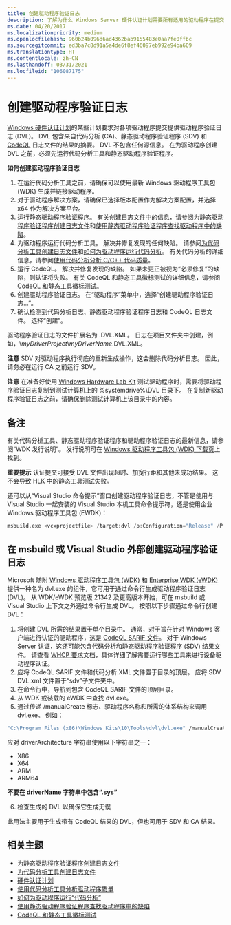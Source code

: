 ```yaml
---
title: 创建驱动程序验证日志
description: 了解为什么 Windows Server 硬件认证计划需要所有适用的驱动程序在提交时提供驱动程序验证日志 (DVL)。
ms.date: 04/20/2017
ms.localizationpriority: medium
ms.openlocfilehash: 960b24b096d6ad4362bab9155483e0aa7fe0ffbc
ms.sourcegitcommit: ed3ba7c8d91a5a4de6f8ef46097eb992e94ba609
ms.translationtype: HT
ms.contentlocale: zh-CN
ms.lasthandoff: 03/31/2021
ms.locfileid: "106087175"
---
```

# <a name="creating-a-driver-verification-log"></a>创建驱动程序验证日志

[Windows 硬件认证计划](/windows-hardware/design/compatibility/)的某些计划要求对各项驱动程序提交提供驱动程序验证日志 (DVL)。 DVL 包含来自代码分析 (CA)、静态驱动程序验证程序 (SDV) 和 [CodeQL](../devtest/static-tools-and-codeql.md) 日志文件的结果的摘要。 DVL 不包含任何源信息。 在为驱动程序创建 DVL 之前，必须先运行代码分析工具和静态驱动程序验证程序。

**如何创建驱动程序验证日志**

1.  在运行代码分析工具之前，请确保可以使用最新 Windows 驱动程序工具包 (WDK) 生成并链接驱动程序。
2.  对于驱动程序解决方案，请确保已选择版本配置作为解决方案配置，并选择 x64 作为解决方案平台。
3.  运行[静态驱动程序验证程序](../devtest/static-driver-verifier.md)。 有关创建日志文件中的信息，请参阅[为静态驱动程序验证程序创建日志文件](creating-a-log-file-for-static-driver-verifier.md)和[使用静态驱动程序验证程序查找驱动程序中的缺陷](../devtest/using-static-driver-verifier-to-find-defects-in-drivers.md)。
4.  为驱动程序运行代码分析工具。 解决并修复发现的任何缺陷。 请参阅[为代码分析工具创建日志文件](creating-a-log-file-for-the-code-analysis-tool.md)和[如何为驱动程序运行代码分析](../devtest/how-to-run-code-analysis-for-drivers.md)。 有关代码分析的详细信息，请参阅[使用代码分析分析 C/C++ 代码质量](/previous-versions/visualstudio/visual-studio-2013/dd264897(v=vs.120))。
5.  运行 CodeQL。  解决并修复发现的缺陷。  如果未更正被视为“必须修复”的缺陷，则认证将失败。  有关 CodeQL 和静态工具徽标测试的详细信息，请参阅 [CodeQL 和静态工具徽标测试](../devtest/static-tools-and-codeql.md)。
5.  创建驱动程序验证日志。 在“驱动程序”菜单中，选择“创建驱动程序验证日志…”。
6.  确认检测到代码分析日志、静态驱动程序验证程序日志和 CodeQL 日志文件。 选择“创建”。

驱动程序验证日志的文件扩展名为 .DVL.XML。 日志在项目文件夹中创建，例如，\\*myDriverProject*\\*myDriverName*.DVL.XML。

**注意**  SDV 对驱动程序执行彻底的重新生成操作，这会删除代码分析日志。  因此，请务必在运行 CA 之前运行 SDV。

**注意** 在准备好使用 [Windows Hardware Lab Kit](/windows-hardware/test/hlk/) 测试驱动程序时，需要将驱动程序验证日志复制到测试计算机上的 %systemdrive%\\DVL 目录下。 在复制新驱动程序验证日志之前，请确保删除测试计算机上该目录中的内容。

 
## <a name="span-idremarksspanspan-idremarksspanspan-idremarksspanremarks"></a><span id="Remarks"></span><span id="remarks"></span><span id="REMARKS"></span>备注

有关代码分析工具、静态驱动程序验证程序和驱动程序验证日志的最新信息，请参阅“WDK 发行说明”。 发行说明可在 [Windows 驱动程序工具包 (WDK) 下载页](https://go.microsoft.com/fwlink/p/?linkid=254897)上找到。

**重要提示** 认证提交可接受 DVL 文件出现超时、加宽行距和其他未成功结果。 这不会导致 HLK 中的静态工具测试失败。 
 
还可以从“Visual Studio 命令提示”窗口创建驱动程序验证日志，不管是使用与 Visual Studio 一起安装的 Visual Studio 本机工具命令提示符，还是使用企业 Windows 驱动程序工具包 (EWDK)：

```cpp
msbuild.exe <vcxprojectfile> /target:dvl /p:Configuration="Release" /P:Platform=x64
```

## <a name="creating-a-driver-verification-log-outside-of-msbuild-or-visual-studio"></a>在 msbuild 或 Visual Studio 外部创建驱动程序验证日志

Microsoft 随附 [Windows 驱动程序工具包 (WDK)](https://docs.microsoft.com/windows-hardware/drivers/download-the-wdk) 和 [Enterprise WDK (eWDK)](https://docs.microsoft.com/windows-hardware/drivers/download-the-wdk#enterprise-wdk-ewdk-for-windows-10-version-2004) 提供一种名为 dvl.exe 的组件，它可用于通过命令行生成驱动程序验证日志 (DVL)。  从 WDK/eWDK 预览版 21342 及更高版本开始，可在 msbuild 或 Visual Studio 上下文之外通过命令行生成 DVL。 按照以下步骤通过命令行创建 DVL：

1. 将创建 DVL 所需的结果置于单个目录中。  通常，对于旨在针对 Windows 客户端进行认证的驱动程序，这是 [CodeQL SARIF 文件](https://docs.microsoft.com/windows-hardware/drivers/devtest/static-tools-and-codeql#view-analysis)。  对于 Windows Server 认证，这还可能包含代码分析和静态驱动程序验证程序 (SDV) 结果文件。  请查看 [WHCP 要求](https://docs.microsoft.com/windows-hardware/design/compatibility/whcp-specifications-policies)文档，具体详细了解需要运行哪些工具来进行设备驱动程序认证。
2. 应将 CodeQL SARIF 文件和代码分析 XML 文件置于目录的顶层。  应将 SDV DVL.xml 文件置于“sdv”子文件夹中。
3. 在命令行中，导航到包含 CodeQL SARIF 文件的顶层目录。
4. 从 WDK 或装载的 eWDK 中查找 dvl.exe。
5. 通过传递 /manualCreate 标志、驱动程序名称和所需的体系结构来调用 dvl.exe。 例如：

```cmd
"C:\Program Files (x86)\Windows Kits\10\Tools\dvl\dvl.exe" /manualCreate driverName driverArchitecture
```

应对 driverArchitecture 字符串使用以下字符串之一：

- X86
- X64
- ARM
- ARM64

**不要在 driverName 字符串中包含“.sys”**

6. 检查生成的 DVL 以确保它生成无误

此用法主要用于生成带有 CodeQL 结果的 DVL，但也可用于 SDV 和 CA 结果。  

## <a name="span-idrelated_topicsspanrelated-topics"></a><span id="related_topics"></span>相关主题



* [为静态驱动程序验证程序创建日志文件](creating-a-log-file-for-static-driver-verifier.md)
* [为代码分析工具创建日志文件](creating-a-log-file-for-the-code-analysis-tool.md)
* [硬件认证计划](/previous-versions/windows/hardware/hck/jj124227(v=vs.85))
* [使用代码分析工具分析驱动程序质量](analyzing-driver-quality-by-using-code-analysis-tools.md)
* [如何为驱动程序运行“代码分析”](../devtest/how-to-run-code-analysis-for-drivers.md)
* [使用静态驱动程序验证程序查找驱动程序中的缺陷](../devtest/using-static-driver-verifier-to-find-defects-in-drivers.md)
* [CodeQL 和静态工具徽标测试](../devtest/static-tools-and-codeql.md)